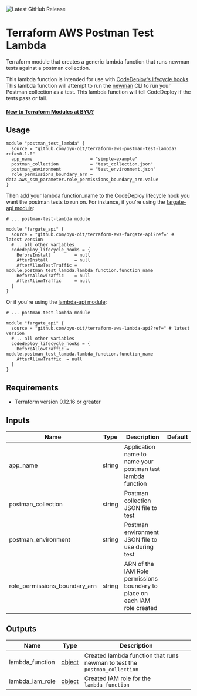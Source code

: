 ![Latest GitHub Release](https://img.shields.io/github/v/release/byu-oit/terraform-aws-postman-test-lambda?sort=semver)

# Terraform AWS Postman Test Lambda
Terraform module that creates a generic lambda function that runs newman tests against a postman collection.

This lambda function is intended for use with [CodeDeploy's lifecycle hooks](https://docs.aws.amazon.com/codedeploy/latest/userguide/reference-appspec-file-structure-hooks.html).
This lambda function will attempt to run the [newman](https://www.npmjs.com/package/newman) CLI to run your Postman collection as a test.
This lambda function will tell CodeDeploy if the tests pass or fail.

#### [New to Terraform Modules at BYU?](https://github.com/byu-oit/terraform-documentation)

## Usage
```hcl
module "postman_test_lambda" {
  source = "github.com/byu-oit/terraform-aws-postman-test-lambda?ref=v0.1.0"
  app_name                      = "simple-example"
  postman_collection            = "test_collection.json"
  postman_environment           = "test_environment.json"
  role_permissions_boundary_arn = data.aws_ssm_parameter.role_permissions_boundary_arn.value
}
```

Then add your lambda function_name to the CodeDeploy lifecycle hook you want the postman tests to run on.
For instance, if you're using the [fargate-api module](https://github.com/byu-oit/terraform-aws-fargate-api):
```hcl
# ... postman-test-lambda module

module "fargate_api" {
  source = "github.com/byu-oit/terraform-aws-fargate-api?ref=" # latest version
  # .. all other variables
  codedeploy_lifecycle_hooks = {
    BeforeInstall         = null
    AfterInstall          = null
    AfterAllowTestTraffic = module.postman_test_lambda.lambda_function.function_name
    BeforeAllowTraffic    = null
    AfterAllowTraffic     = null
  }
}
```
Or if you're using the [lambda-api module](https://github.com/byu-oit/terraform-aws-lambda-api):
```hcl
# ... postman-test-lambda module

module "fargate_api" {
  source = "github.com/byu-oit/terraform-aws-lambda-api?ref=" # latest version
  # .. all other variables
  codedeploy_lifecycle_hooks = {
    BeforeAllowTraffic = module.postman_test_lambda.lambda_function.function_name
    AfterAllowTraffic  = null
  }
}
```

## Requirements
* Terraform version 0.12.16 or greater

## Inputs
| Name | Type  | Description | Default |
| --- | --- | --- | --- |
| app_name | string | Application name to name your postman test lambda function | |
| postman_collection | string | Postman collection JSON file to test | | 
| postman_environment | string | Postman environment JSON file to use during test | |
| role_permissions_boundary_arn | string | ARN of the IAM Role permissions boundary to place on each IAM role created | |

## Outputs
| Name | Type | Description |
| ---  | ---  | --- |
| lambda_function | [object](https://www.terraform.io/docs/providers/aws/r/lambda_function.html#attributes-reference) | Created lambda function that runs newman to test the `postman_collection` |
| lambda_iam_role | [object](https://www.terraform.io/docs/providers/aws/r/iam_role.html#attributes-reference) | Created IAM role for the `lambda_function` |

